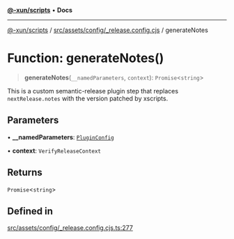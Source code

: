 [**@-xun/scripts**](../../../../../README.md) • **Docs**

***

[@-xun/scripts](../../../../../README.md) / [src/assets/config/\_release.config.cjs](../README.md) / generateNotes

# Function: generateNotes()

> **generateNotes**(`__namedParameters`, `context`): `Promise`\<`string`\>

This is a custom semantic-release plugin step that replaces
`nextRelease.notes` with the version patched by xscripts.

## Parameters

• **\_\_namedParameters**: [`PluginConfig`](../type-aliases/PluginConfig.md)

• **context**: `VerifyReleaseContext`

## Returns

`Promise`\<`string`\>

## Defined in

[src/assets/config/\_release.config.cjs.ts:277](https://github.com/Xunnamius/xscripts/blob/5720c37375b8ffddbde03f8e53002853e0eeabbc/src/assets/config/_release.config.cjs.ts#L277)
